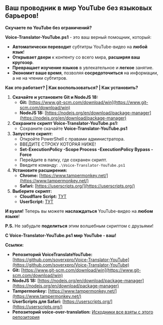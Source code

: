 ## Ваш проводник в мир YouTube без языковых барьеров!

**Скучаете по YouTube без ограничений?**

**Voice-Translator-YouTube.ps1** - это ваш верный помощник, который:

* **Автоматически переводит** субтитры YouTube-видео на **любой язык**!
* **Открывает двери** к контенту со всего мира, **расширяя ваш кругозор**.
* **Превращает изучение языков** в увлекательное и **легкое** занятие.
* **Экономит ваше время**, позволяя **сосредоточиться** на информации, а не на чтении субтитров.

**Как это работает? | Как воспользоваться? | Как установить?**

1. **Скачайте и установите Git и NodeJS 18:**
    * **Git:** [https://www.git-scm.com/download/win](https://www.git-scm.com/download/win)
    * **NodeJS 18:** [https://nodejs.org/en/download/package-manager](https://nodejs.org/en/download/package-manager)
2. **Сохраните скрипт Voice-Translator-YouTube.ps1:**
    * Сохраните скачайте **Voice-Translator-YouTube.ps1**
4. **Запустите скрипт:**
    * Откройте PowerShell с правами администратора.
    * ВВЕДИТЕ СТРОКУ КОТОРАЯ НИЖЕ!
    * **Set-ExecutionPolicy -Scope Process -ExecutionPolicy Bypass -Force**
    * Перейдите в папку, где сохранен скрипт.
    * Введите команду: `.\Voice-Translator-YouTube.ps1`
5. **Установите расширения:**
    * **Chrome:** [https://www.tampermonkey.net/](https://www.tampermonkey.net/)
    * **Safari:** [https://userscripts.org/](https://userscripts.org/)
6. **Выберите скрипт:**
    * **Cloudflare Script:** [ТУТ](https://raw.githubusercontent.com/ilyhalight/voice-over-translation/master/dist/vot.user.js)
    * **UserScript:** [ТУТ](https://raw.githubusercontent.com/ilyhalight/voice-over-translation/master/dist/vot.user.js)

**И вуаля!** Теперь вы можете **наслаждаться** YouTube-видео на **любом языке**!

**P.S.** Не забудьте **поделиться** этим волшебным скриптом с друзьями!

**С Voice-Translator-YouTube.ps1 мир YouTube - ваш!**

**Ссылки:**

* **Репозиторий VoiceTranslateYouTube:** [https://github.com/soverxpro/Voice-Translator-YouTube](https://github.com/soverxpro/Voice-Translator-YouTube)
* **Git:** [https://www.git-scm.com/download/win](https://www.git-scm.com/download/win)
* **NodeJS 18:** [https://nodejs.org/en/download/package-manager](https://nodejs.org/en/download/package-manager)
* **Tampermonkey:** [https://www.tampermonkey.net/](https://www.tampermonkey.net/)
* **UserScripts для Safari:** [https://userscripts.org/](https://userscripts.org/)
* **Репозиторий voice-over-translation:** [Исходники все взяты с этого репозитория](https://github.com/ilyhalight/voice-over-translation)
